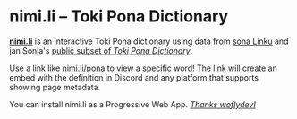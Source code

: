 # nimi.li &ndash; Toki Pona Dictionary

[**nimi.li**](https://nimi.li) is an interactive Toki Pona dictionary using data from [sona Linku](https://linku.la/about/) and jan Sonja's [public subset of _Toki Pona Dictionary_](https://tokipona.org/compounds.txt).

Use a link like [nimi.li/pona](https://nimi.li/pona) to view a specific word! The link will create an embed with the definition in Discord and any platform that supports showing page metadata.

You can install nimi.li as a Progressive Web App. _[Thanks woflydev!](https://github.com/woflydev)_
